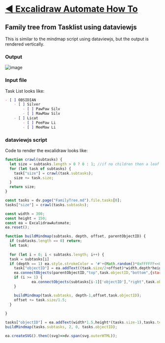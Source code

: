 # [◀ Excalidraw Automate How To](../readme.md)
## Family tree from Tasklist using dataviewjs
This is similar to the mindmap script using dataviewjs, but the output is rendered vertically.

### Output
![image](https://user-images.githubusercontent.com/14358394/117549637-d3ecc280-b03b-11eb-952a-840a9a75b6ca.png)

### Input file
Task List looks like:
```markdown
- [ ] OBSIDIAN
    - [ ] Silver
        - [ ] PawPaw Silv
        - [ ] MawMaw Silv
    - [ ] Licat
        - [ ] PeePaw Li
        - [ ] MeeMaw Li
```

### dataviewjs script
Code to render the excalidraw looks like:
```javascript
function crawl(subtasks) {
  let size = subtasks.length > 0 ? 0 : 1; //if no children then a leaf with size 1
  for (let task of subtasks) {
    task["size"] = crawl(task.subtasks);
    size += task.size;
  }
  return size;
}

const tasks = dv.page("FamilyTree.md").file.tasks[0];
tasks["size"] = crawl(tasks.subtasks);

const width = 300;
const height = 150;
const ea = ExcalidrawAutomate;
ea.reset();

function buildMindmap(subtasks, depth, offset, parentObjectID) {
  if (subtasks.length == 0) return;
  let task;
  
  for (let i = 0; i < subtasks.length; i++) {
  task = subtasks[i]
  if (depth == 1) ea.style.strokeColor = '#'+(Math.random()*0xFFFFFF<<0).toString(16).padStart(6,"0");
    task["objectID"] = ea.addText((task.size/2+offset)*width,depth*height,task.text,{box:true})
    ea.connectObjects(parentObjectID,"top",task.objectID,"bottom",{startArrowHead: 'arrow', endArrowHead: 'dot'});
    if (i >= 1) {
            ea.connectObjects(subtasks[i-1]['objectID'],"right",task.objectID,"left", {endArrowHead: 'none'});
    }

    buildMindmap(task.subtasks, depth-1,offset,task.objectID);
    offset += task.size/1.5;
  }
 
}

tasks["objectID"] = ea.addText(width*1.5,height*(tasks.size-1),tasks.text,{box:true, textAlign:"center"});    
buildMindmap(tasks.subtasks, 2, 0, tasks.objectID);

ea.createSVG().then((svg)=>dv.span(svg.outerHTML));
```